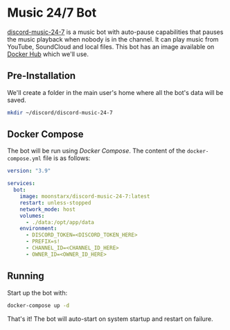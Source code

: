 # Music 24/7 Bot

[discord-music-24-7](https://github.com/moonstar-x/discord-music-24-7) is a music bot with auto-pause capabilities that pauses the music playback when nobody is in the channel. It can play music from YouTube, SoundCloud and local files. This bot has an image available on [Docker Hub](https://hub.docker.com/r/moonstarx/discord-music-24-7) which we'll use.

## Pre-Installation

We'll create a folder in the main user's home where all the bot's data will be saved.

```bash
mkdir ~/discord/discord-music-24-7
```

## Docker Compose

The bot will be run using *Docker Compose*. The content of the `docker-compose.yml` file is as follows:

```yaml
version: "3.9"

services:
  bot:
    image: moonstarx/discord-music-24-7:latest
    restart: unless-stopped
    network_mode: host
    volumes:
      - ./data:/opt/app/data
    environment:
      - DISCORD_TOKEN=<DISCORD_TOKEN_HERE>
      - PREFIX=s!
      - CHANNEL_ID=<CHANNEL_ID_HERE>
      - OWNER_ID=<OWNER_ID_HERE>
```

## Running

Start up the bot with:

```bash
docker-compose up -d
```

That's it! The bot will auto-start on system startup and restart on failure.
